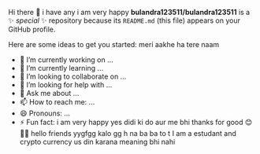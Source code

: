 Hi there 👋
i have any 
i am very happy 
**bulandra123511/bulandra123511** is a ✨ _special_ ✨ repository because its `README.md` (this file) appears on your GitHub profile.

Here are some ideas to get you started:
meri aakhe ha tere naam 
- 🔭 I’m currently working on ...
- 🌱 I’m currently learning ...
- 👯 I’m looking to collaborate on ...
- 🤔 I’m looking for help with ...
- 💬 Ask me about ...
- 📫 How to reach me: ...
- 😄 Pronouns: ...
- ⚡ Fun fact: 
i am very happy 
yes didi ki do aur me bhi 
thanks for good 😊🥰🥰
hello friends yygfgg
kalo gg h na ba ba to t 
I am a estudant and crypto currency 
us din karana meaning bhi nahi 
